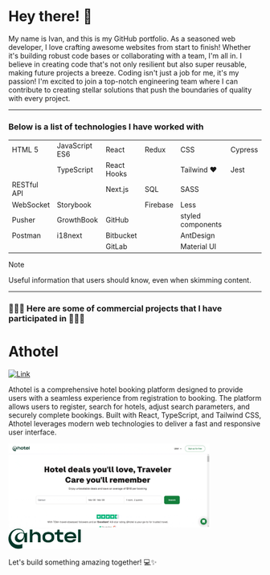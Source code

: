 # Hey there! 👋

My name is Ivan, and this is my GitHub portfolio. As a seasoned web developer, I love crafting awesome websites from start to finish! Whether it's building robust code bases or collaborating with a team, I'm all in. I believe in creating code that's not only resilient but also super reusable, making future projects a breeze.
Coding isn't just a job for me, it's my passion! I'm excited to join a top-notch engineering team where I can contribute to creating stellar solutions that push the boundaries of quality with every project.

---

### Below is a list of technologies I have worked with 

<table>
  <tr>
    <td>HTML 5</td>
    <td>JavaScript ES6</td>
    <td>React</td>
    <td>Redux</td>
    <td>CSS</td>
    <td>Cypress</td>
  </tr>
  <tr>
    <td></td>
    <td>TypeScript</td>
    <td>React Hooks</td>
    <td></td>
    <td>Tailwind ❤️</td>
    <td>Jest</td>
  </tr>
  <tr>
    <td>RESTful API</td>
    <td></td>
    <td>Next.js</td>
    <td>SQL</td>
    <td>SASS</td>
    <td></td>
  </tr>
  <tr>
    <td>WebSocket</td>
    <td>Storybook</td>
    <td></td>
    <td>Firebase</td>
    <td>Less</td>
    <td></td>
  </tr>
  <tr>
    <td>Pusher</td>
    <td>GrowthBook</td>
    <td>GitHub</td>
    <td></td>
    <td>styled components</td>
    <td></td>
  </tr>
  <tr>
    <td>Postman</td>
    <td>i18next</td>
    <td>Bitbucket</td>
    <td></td>
    <td>AntDesign</td>
    <td></td>
  </tr>
  <tr>
    <td></td>
    <td></td>
    <td>GitLab</td>
    <td></td>
    <td>Material UI</td>
    <td></td>
  </tr>
</table>


> [!NOTE]
> Useful information that users should know, even when skimming content.

---

### 👨🏻‍💻 Here are some of commercial projects that I have participated in 👨🏻‍💻



# Athotel 

<a href="https://athotel.com/"><img src="https://img.shields.io/badge/Go%20to%20website-8A2BE2" alt="Link"/></a>

Athotel is a comprehensive hotel booking platform designed to provide users with a seamless experience from registration to booking. The platform allows users to register, search for hotels, adjust search parameters, and securely complete bookings. Built with React, TypeScript, and Tailwind CSS, Athotel leverages modern web technologies to deliver a fast and responsive user interface.

<img src="/athotel.gif" style="width: 400px" /> <img src="/athotelLogo.svg" height="40px" />

Let's build something amazing together! 💻✨





